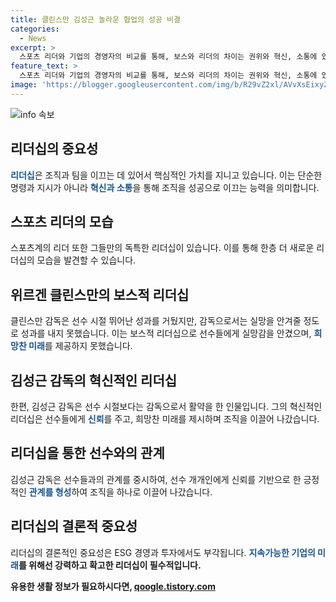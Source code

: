 ```yaml
---
title: 클린스만 김성근 놀라운 협업의 성공 비결
categories:
  - News
excerpt: >
  스포츠 리더와 기업의 경영자의 비교를 통해, 보스와 리더의 차이는 권위와 혁신, 소통에 있다는 것을 강조합니다. 전설적 축구선수이자 감독인 위르겐 클린스만과 야구 감독 김성근의 사례를 들어 리더십의 중요성을 강조하며, 리더십에 대한 정답은 없지만 신뢰를 잃은 리더와 조직에 희망찬 미래를 기대하기 어렵다는 메시지를 담았습니다. 〈한경 ESG〉는 대한민국의 ESG 리더를 소개하며, 이를 통해 지속 가능한 기업의 미래를 모색하고자 한다고 강조합니다.
feature_text: >
  스포츠 리더와 기업의 경영자의 비교를 통해, 보스와 리더의 차이는 권위와 혁신, 소통에 있다는 것을 강조합니다. 전설적 축구선수이자 감독인 위르겐 클린스만과 야구 감독 김성근의 사례를 들어 리더십의 중요성을 강조하며, 리더십에 대한 정답은 없지만 신뢰를 잃은 리더와 조직에 희망찬 미래를 기대하기 어렵다는 메시지를 담았습니다. 〈한경 ESG〉는 대한민국의 ESG 리더를 소개하며, 이를 통해 지속 가능한 기업의 미래를 모색하고자 한다고 강조합니다.
image: 'https://blogger.googleusercontent.com/img/b/R29vZ2xl/AVvXsEixyZcFfHzMRdzZMjFBmAUKJYCLCGyLL1o632UiGVXcaFdKo_bkvkuCioo0uUKlGfBVcT3P84aROyZIXSBEx3Aw5nCQ3pTgDom1WDC4m8eifvWiAmWEEVb4x6G_l8C0QH225ldMjyaFvpxGEBGNO37VmDTDMHGhJPq73UglMfDca1-0aw/s1600/blogspot.png'
---
```


<p><img src="https://blogger.googleusercontent.com/img/b/R29vZ2xl/AVvXsEixyZcFfHzMRdzZMjFBmAUKJYCLCGyLL1o632UiGVXcaFdKo_bkvkuCioo0uUKlGfBVcT3P84aROyZIXSBEx3Aw5nCQ3pTgDom1WDC4m8eifvWiAmWEEVb4x6G_l8C0QH225ldMjyaFvpxGEBGNO37VmDTDMHGhJPq73UglMfDca1-0aw/s1600/blogspot.png" alt="info 속보" /></p>

<h2 data-ke-size="size26">리더십의 중요성</h2>

<p data-ke-size="size16"><b><span style="color: #1a5490;">리더십</span></b>은 조직과 팀을 이끄는 데 있어서 핵심적인 가치를 지니고 있습니다. 이는 단순한 명령과 지시가 아니라 <b><span style="color: #1a5490;">혁신과 소통</span></b>을 통해 조직을 성공으로 이끄는 능력을 의미합니다.</p>

<h2 data-ke-size="size26">스포츠 리더의 모습</h2>

<p data-ke-size="size16">스포츠계의 리더 또한 그들만의 독특한 리더십이 있습니다. 이를 통해 한층 더 새로운 리더십의 모습을 발견할 수 있습니다.</p>

<h2 data-ke-size="size26">위르겐 클린스만의 보스적 리더십</h2>

<p data-ke-size="size16">클린스만 감독은 선수 시절 뛰어난 성과를 거뒀지만, 감독으로서는 실망을 안겨줄 정도로 성과를 내지 못했습니다. 이는 보스적 리더십으로 선수들에게 실망감을 안겼으며, <b><span style="color: #1a5490;">희망찬 미래</span></b>를 제공하지 못했습니다.</p>

<h2 data-ke-size="size26">김성근 감독의 혁신적인 리더십</h2>

<p data-ke-size="size16">한편, 김성근 감독은 선수 시절보다는 감독으로서 활약을 한 인물입니다. 그의 혁신적인 리더십은 선수들에게 <b><span style="color: #1a5490;">신뢰</span></b>를 주고, 희망찬 미래를 제시하며 조직을 이끌어 나갔습니다.</p>

<h2 data-ke-size="size26">리더십을 통한 선수와의 관계</h2>

<p data-ke-size="size16">김성근 감독은 선수들과의 관계를 중시하여, 선수 개개인에게 신뢰를 기반으로 한 긍정적인 <b><span style="color: #1a5490;">관계를 형성</span></b>하여 조직을 하나로 이끌어 나갔습니다.</p>

<h2 data-ke-size="size26">리더십의 결론적 중요성</h2>

<p data-ke-size="size16">리더십의 결론적인 중요성은 ESG 경영과 투자에서도 부각됩니다. <b><span style="color: #1a5490;">지속가능한 기업의 미래</span>를 위해선 강력하고 확고한 리더십이 필수적입니다.</p>
유용한 생활 정보가 필요하시다면, <a href="https://qoogle.tistory.com" rel="dofollow">qoogle.tistory.com</a>


